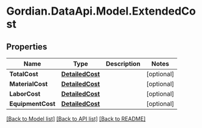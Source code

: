 # Gordian.DataApi.Model.ExtendedCost
## Properties

Name | Type | Description | Notes
------------ | ------------- | ------------- | -------------
**TotalCost** | [**DetailedCost**](DetailedCost.md) |  | [optional] 
**MaterialCost** | [**DetailedCost**](DetailedCost.md) |  | [optional] 
**LaborCost** | [**DetailedCost**](DetailedCost.md) |  | [optional] 
**EquipmentCost** | [**DetailedCost**](DetailedCost.md) |  | [optional] 

[[Back to Model list]](../README.md#documentation-for-models) [[Back to API list]](../README.md#documentation-for-api-endpoints) [[Back to README]](../README.md)

